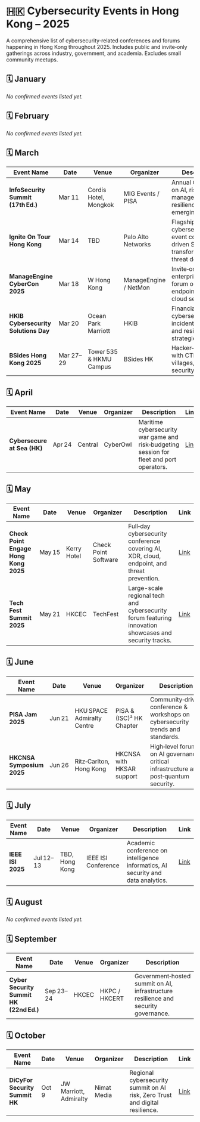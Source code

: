 # 🇭🇰 Cybersecurity Events in Hong Kong – 2025

A comprehensive list of cybersecurity‑related conferences and forums happening in Hong Kong throughout 2025. Includes public and invite‑only gatherings across industry, government, and academia. Excludes small community meetups.

## 🗓 January
_No confirmed events listed yet._

## 🗓 February
_No confirmed events listed yet._

## 🗓 March
| Event Name | Date | Venue | Organizer | Description | Link |
|---|---|---|---|---|---|
| **InfoSecurity Summit (17th Ed.)** | Mar 11 | Cordis Hotel, Mongkok | MIG Events / PISA | Annual CISO forum on AI, risk management and resilience in emerging‑tech era. | [Link](https://www.mighkevents.com/infosec25-mig) |
| **Ignite On Tour Hong Kong** | Mar 14 | TBD | Palo Alto Networks | Flagship cybersecurity event covering AI-driven SOC transformation and threat defense. | [Link](https://register.paloaltonetworks.com/igniteontour-hongkong-2025) |
| **ManageEngine CyberCon 2025** | Mar 18 | W Hong Kong | ManageEngine / NetMon | Invite‑only enterprise security forum on SIEM, endpoint, XDR and cloud security. | [Link](https://events.manageengine.com/cybercon-hong-kong) |
| **HKIB Cybersecurity Solutions Day** | Mar 20 | Ocean Park Marriott | HKIB | Financial services cybersecurity, incident response and resilience strategies. | [Link](https://www.sangfor.com/events-and-webinars/hkib-cybersecurity-solutions-day-2025/) |
| **BSides Hong Kong 2025** | Mar 27–29 | Tower 535 & HKMU Campus | BSides HK | Hacker‑conference with CTF, exploit villages, drone/Ai security talks. | [Link](https://www.bsideshk.org/) |

## 🗓 April
| Event Name | Date | Venue | Organizer | Description | Link |
|---|---|---|---|---|---|
| **Cybersecure at Sea (HK)** | Apr 24 | Central | CyberOwl | Maritime cybersecurity war game and risk‑budgeting session for fleet and port operators. | [Link](https://cyberowl.io/resources/cyberowl-annual-maritime-cybersecurity-conference-2025/) |

## 🗓 May
| Event Name | Date | Venue | Organizer | Description | Link |
|---|---|---|---|---|---|
| **Check Point Engage Hong Kong 2025** | May 15 | Kerry Hotel | Check Point Software | Full‑day cybersecurity conference covering AI, XDR, cloud, endpoint, and threat prevention. | [Link](https://pages.checkpoint.com/2025-may-check-point-engage-hk.html) |
| **Tech Fest Summit 2025** | May 21 | HKCEC | TechFest | Large-scale regional tech and cybersecurity forum featuring innovation showcases and security tracks. | [Link](https://techfest.hk) |

## 🗓 June
| Event Name | Date | Venue | Organizer | Description | Link |
|---|---|---|---|---|---|
| **PISA Jam 2025** | Jun 21 | HKU SPACE Admiralty Centre | PISA & (ISC)² HK Chapter | Community‑driven conference & workshops on cybersecurity trends and standards. | [Link](https://pisa.org.hk/2025/06/01/pisa-jam-2025-21-jun-2025/) |
| **HKCNSA Symposium 2025** | Jun 26 | Ritz‑Carlton, Hong Kong | HKCNSA with HKSAR support | High‑level forum on AI governance, critical infrastructure and post‑quantum security. | [Link](https://www.moxie-mail.com/project/NK4416/info.php?code=NK4416-27) |

## 🗓 July
| Event Name | Date | Venue | Organizer | Description | Link |
|---|---|---|---|---|---|
| **IEEE ISI 2025** | Jul 12–13 | TBD, Hong Kong | IEEE ISI Conference | Academic conference on intelligence informatics, AI security and data analytics. | [Link](https://ieee-isi.org/2025/) |

## 🗓 August
_No confirmed events listed yet._

## 🗓 September
| Event Name | Date | Venue | Organizer | Description | Link |
|---|---|---|---|---|---|
| **Cyber Security Summit HK (22nd Ed.)** | Sep 23–24 | HKCEC | HKPC / HKCERT | Government‑hosted summit on AI, infrastructure resilience and security governance. | [Link](https://www.cssummit.hk) |

## 🗓 October
| Event Name | Date | Venue | Organizer | Description | Link |
|---|---|---|---|---|---|
| **DiCyFor Security Summit HK** | Oct 9 | JW Marriott, Admiralty | Nimat Media | Regional cybersecurity summit on AI risk, Zero Trust and digital resilience. | [Link](https://www.dicyfor.com/hongkong2025) |
